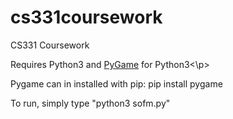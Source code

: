 # cs331coursework
CS331 Coursework
<p>Requires Python3 and <a href="https://www.pygame.org/news">PyGame</a> for Python3<\p>
  <p>Pygame can in installed with pip: pip install pygame</p>
  <p>To run, simply type "python3 sofm.py"</p>
